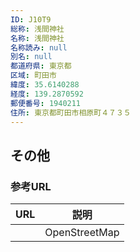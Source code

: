 ```yaml
---
ID: J10T9
総称: 浅間神社
名称: 浅間神社
名称読み: null
別名: null
都道府県: 東京都
区域: 町田市
緯度: 35.6140288
経度: 139.2870592
郵便番号: 1940211
住所: 東京都町田市相原町４７３５
---
```


## その他

### 参考URL

| URL | 説明          |
| --- | ------------- |
|     | OpenStreetMap |
